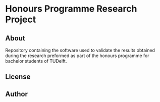 # Honours Programme Research Project
## About
Repository containing the software used to validate the results obtained during the research preformed as part of the honours programme for bachelor students of TUDelft.

## License

## Author
